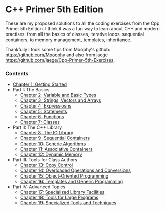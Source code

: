 # C++ Primer 5th Edition

These are my proposed solutions to all the coding exercises from the Cpp Primer 5th Edition. I think it was a fun way to learn about C++ and modern practises: from all the basics of classes, iterative loops, sequential containers, to memory management, templates, inheritance.

Thankfully I took some tips from Moophy's github: https://github.com/Mooophy and also from jaege https://github.com/jaege/Cpp-Primer-5th-Exercises.



### Contents

* [Chapter 1: Getting Started](Chapter1)
* Part I: The Basics
  * [Chapter 2: Variable and Basic Types](Chapter2)
  * [Chapter 3: Strings, Vectors and Arrays](Chapter3)
  * [Chapter 4: Expressiosns](Chapter4)
  * [Chapter 5: Statements](Chapter5)
  * [Chapter 6: Functions](Chapter6)
  * [Chapter 7: Classes](Chapter7)
* Part II: The C++ Library
  * [Chapter 8: The IO Library](Chapter8)
  * [Chapter 9: Sequential Containers](Chapter9)
  * [Chapter 10: Generic Algorithms](Chapter10)
  * [Chapter 11: Associative Containers](Chapter11)
  * [Chapter 12: Dynamic Memory](Chapter12)
* Part III: Tools for Class Authors
  * [Chapter 13: Copy Control](Chapter13)
  * [Chapter 14: Overloaded Operations and Conversions](Chapter14)
  * [Chapter 15: Object-Oriented Programming](Chapter15)
  * [Chapter 16: Templates and Generic Programming](Chapter16)
* Part IV: Advanced Topics
  * [Chapter 17: Specialized Library Facilities](Chapter17)
  * [Chapter 18: Tools for Large Programs](Chapter18)
  * [Chapter 19: Specialized Tools and Techniques](Chapter19)

 
 
